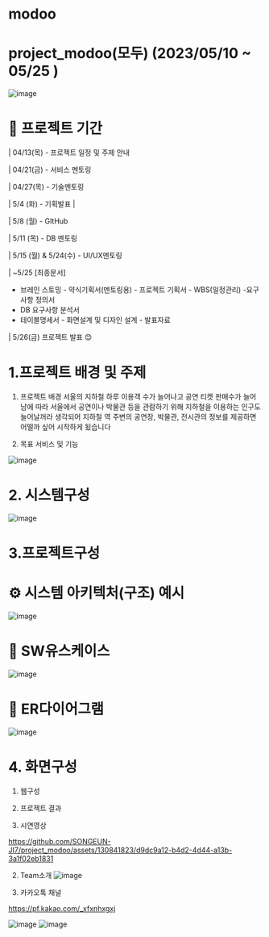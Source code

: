 # modoo

# project_modoo(모두) (2023/05/10 ~ 05/25 )


![image](https://github.com/SONGEUN-JI7/project_modoo/assets/130841823/631be858-6454-4797-8ae6-ff2b18fdf1d6)

# 📅 프로젝트 기간

| 04/13(목) - 프로젝트 일정 및 주제 안내

| 04/21(금) - 서비스 멘토링 

| 04/27(목) - 기술멘토링 

| 5/4 (화) - 기획발표 | 

| 5/8 (월) - GItHub 

| 5/11 (목) - DB 멘토링 

| 5/15 (월) & 5/24(수) - UI/UX멘토링 

| ~5/25 [최종문서] 
- 브레인 스토밍 - 약식기획서(멘토링용) - 프로젝트 기획서 - WBS(일정관리) -요구사항 정의서 
- DB 요구사항 분석서
- 테이블명세서  - 화면설계 및 디자인 설계 - 발표자료
                  
| 5/26(금) 프로젝트 발표 😊


# 1.프로젝트 배경 및 주제
1) 프로젝트 배경
서울의 지하철 하루 이용객 수가 늘어나고 공연 티켓 판매수가 늘어남에 따라
서울에서 공연이나 박물관 등을 관람하기 위해 지하철을 이용하는 인구도 늘어날꺼라 생각되어
지하철 역 주변의 공연장, 박물관, 전시관의 정보를 제공하면 어떨까 싶어 시작하게 됬습니다

2) 목표 서비스 및 기능

![image](https://github.com/2021-SMHRD-KDT-BigData-18/modoo/assets/132041834/9e7868cc-af73-46fb-ac2b-24501ec5adbe)



# 2. 시스템구성

![image](https://github.com/SONGEUN-JI7/project_modoo/assets/130841823/08f7f001-2b80-4f50-81ea-0a602000d967)

# 3.프로젝트구성
# ⚙ 시스템 아키텍처(구조) 예시

![image](https://github.com/SONGEUN-JI7/project_modoo/assets/130841823/6faa917f-8cec-4ffd-8d0a-2ef8944eb527)

# 📌 SW유스케이스
![image](https://github.com/SONGEUN-JI7/project_modoo/assets/130841823/cdfc9dd8-46d2-4e6e-8b73-c96d18a89f60)

# 📌 ER다이어그램
![image](https://github.com/SONGEUN-JI7/project_modoo/assets/130841823/04fd66be-3861-4d21-b2c0-c2401bd7a1b7)


# 4. 화면구성
1. 웹구성



6. 프로젝트 결과
  1. 시연영상
  

https://github.com/SONGEUN-JI7/project_modoo/assets/130841823/d9dc9a12-b4d2-4d44-a13b-3a1f02eb1831

  2. Team소개
![image](https://github.com/2021-SMHRD-KDT-BigData-18/modoo/assets/132041834/329e8c0a-1eb2-4aaf-bb44-dc8cb7492d2f)


  3. 카카오톡 채널
  
  https://pf.kakao.com/_xfxnhxgxj
  
   ![image](https://github.com/SONGEUN-JI7/project_modoo/assets/130841823/5fcd2f36-3b00-4397-99bb-fa4baedaeed8)
   ![image](https://github.com/SONGEUN-JI7/project_modoo/assets/130841823/f9bf02e6-e0f7-453b-8f7b-2ab4e606dbbb)

  
